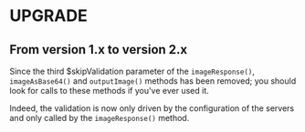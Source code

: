 UPGRADE
=======

From version 1.x to version 2.x
-------------------------------

Since the third $skipValidation parameter of the `imageResponse()`, `imageAsBase64()` and `outputImage()` methods has been removed; you should look for calls to these methods if you've ever used it.

Indeed, the validation is now only driven by the configuration of the servers and only called by the `imageResponse()` method.
